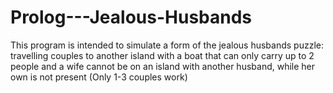 # Prolog---Jealous-Husbands
This program is intended to simulate a form of the jealous husbands puzzle: travelling couples to another island with a boat that can only carry up to 2 people and a wife cannot be on an island with another husband, while her own is not present (Only 1-3 couples work)
